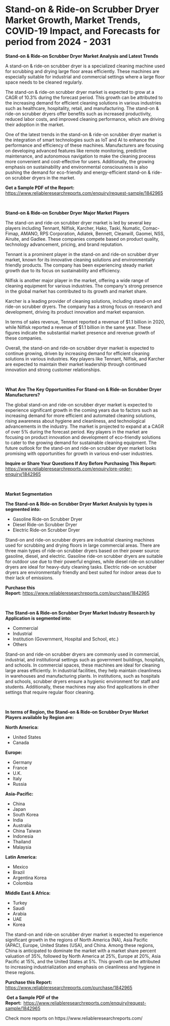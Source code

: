 <p><h1>Stand-on & Ride-on Scrubber Dryer Market Growth, Market Trends, COVID-19 Impact, and Forecasts for period from 2024 - 2031</h1></p><p><strong>Stand-on & Ride-on Scrubber Dryer Market Analysis and Latest Trends</strong></p>
<p><p>A stand-on & ride-on scrubber dryer is a specialized cleaning machine used for scrubbing and drying large floor areas efficiently. These machines are especially suitable for industrial and commercial settings where a large floor space needs to be cleaned regularly.</p><p>The stand-on & ride-on scrubber dryer market is expected to grow at a CAGR of 10.3% during the forecast period. This growth can be attributed to the increasing demand for efficient cleaning solutions in various industries such as healthcare, hospitality, retail, and manufacturing. The stand-on & ride-on scrubber dryers offer benefits such as increased productivity, reduced labor costs, and improved cleaning performance, which are driving their adoption in the market.</p><p>One of the latest trends in the stand-on & ride-on scrubber dryer market is the integration of smart technologies such as IoT and AI to enhance the performance and efficiency of these machines. Manufacturers are focusing on developing advanced features like remote monitoring, predictive maintenance, and autonomous navigation to make the cleaning process more convenient and cost-effective for users. Additionally, the growing emphasis on sustainability and environmental consciousness is also pushing the demand for eco-friendly and energy-efficient stand-on & ride-on scrubber dryers in the market.</p></p>
<p><strong>Get a Sample PDF of the Report:&nbsp;</strong> <a href="https://www.reliableresearchreports.com/enquiry/request-sample/1842965">https://www.reliableresearchreports.com/enquiry/request-sample/1842965</a></p>
<p>&nbsp;</p>
<p><strong>Stand-on & Ride-on Scrubber Dryer Major Market Players</strong></p>
<p><p>The stand-on and ride-on scrubber dryer market is led by several key players including Tennant, Nilfisk, Karcher, Hako, Taski, Numatic, Comac-Fimap, AMANO, RPS Corporation, Adiatek, Bennett, Cleanwill, Gaomei, NSS, Airuite, and Gadlee. These companies compete based on product quality, technology advancement, pricing, and brand reputation.</p><p>Tennant is a prominent player in the stand-on and ride-on scrubber dryer market, known for its innovative cleaning solutions and environmentally friendly products. The company has been experiencing steady market growth due to its focus on sustainability and efficiency.</p><p>Nilfisk is another major player in the market, offering a wide range of cleaning equipment for various industries. The company's strong presence in the global market has contributed to its growth and market share.</p><p>Karcher is a leading provider of cleaning solutions, including stand-on and ride-on scrubber dryers. The company has a strong focus on research and development, driving its product innovation and market expansion.</p><p>In terms of sales revenue, Tennant reported a revenue of $1.1 billion in 2020, while Nilfisk reported a revenue of $1.1 billion in the same year. These figures indicate the substantial market presence and revenue growth of these companies.</p><p>Overall, the stand-on and ride-on scrubber dryer market is expected to continue growing, driven by increasing demand for efficient cleaning solutions in various industries. Key players like Tennant, Nilfisk, and Karcher are expected to maintain their market leadership through continued innovation and strong customer relationships.</p></p>
<p>&nbsp;</p>
<p><strong>What Are The Key Opportunities For Stand-on & Ride-on Scrubber Dryer Manufacturers?</strong></p>
<p><p>The global stand-on and ride-on scrubber dryer market is expected to experience significant growth in the coming years due to factors such as increasing demand for more efficient and automated cleaning solutions, rising awareness about hygiene and cleanliness, and technological advancements in the industry. The market is projected to expand at a CAGR of over 5% during the forecast period. Key players in the market are focusing on product innovation and development of eco-friendly solutions to cater to the growing demand for sustainable cleaning equipment. The future outlook for the stand-on and ride-on scrubber dryer market looks promising with opportunities for growth in various end-user industries.</p></p>
<p><strong>Inquire or Share Your Questions If Any Before Purchasing This Report:</strong> <a href="https://www.reliableresearchreports.com/enquiry/pre-order-enquiry/1842965">https://www.reliableresearchreports.com/enquiry/pre-order-enquiry/1842965</a></p>
<p>&nbsp;</p>
<p><strong>Market Segmentation</strong></p>
<p><strong>The Stand-on & Ride-on Scrubber Dryer Market Analysis by types is segmented into:</strong></p>
<p><ul><li>Gasoline Ride-on Scrubber Dryer</li><li>Diesel Ride-on Scrubber Dryer</li><li>Electric Ride-on Scrubber Dryer</li></ul></p>
<p><p>Stand-on and ride-on scrubber dryers are industrial cleaning machines used for scrubbing and drying floors in large commercial areas. There are three main types of ride-on scrubber dryers based on their power source: gasoline, diesel, and electric. Gasoline ride-on scrubber dryers are suitable for outdoor use due to their powerful engines, while diesel ride-on scrubber dryers are ideal for heavy-duty cleaning tasks. Electric ride-on scrubber dryers are environmentally friendly and best suited for indoor areas due to their lack of emissions.</p></p>
<p><strong>Purchase this Report:&nbsp;</strong><a href="https://www.reliableresearchreports.com/purchase/1842965">https://www.reliableresearchreports.com/purchase/1842965</a></p>
<p>&nbsp;</p>
<p><strong>The Stand-on & Ride-on Scrubber Dryer Market Industry Research by Application is segmented into:</strong></p>
<p><ul><li>Commercial</li><li>Industrial</li><li>Institution (Government, Hospital and School, etc.)</li><li>Others</li></ul></p>
<p><p>Stand-on and ride-on scrubber dryers are commonly used in commercial, industrial, and institutional settings such as government buildings, hospitals, and schools. In commercial spaces, these machines are ideal for cleaning large areas efficiently. In industrial facilities, they help maintain cleanliness in warehouses and manufacturing plants. In institutions, such as hospitals and schools, scrubber dryers ensure a hygienic environment for staff and students. Additionally, these machines may also find applications in other settings that require regular floor cleaning.</p></p>
<p>&nbsp;</p>
<p><strong>In terms of Region, the Stand-on & Ride-on Scrubber Dryer Market Players available by Region are:</strong></p>
<p>
    <p> <strong> North America: </strong>
        <ul>
            <li>United States</li>
            <li>Canada</li>
        </ul>
        </p> 
    <p> <strong> Europe: </strong>
        <ul>
            <li>Germany</li>
            <li>France</li>
            <li>U.K.</li>
            <li>Italy</li>
            <li>Russia</li>
        </ul>
        </p> 
    <p> <strong> Asia-Pacific: </strong>
        <ul>
            <li>China</li>
            <li>Japan</li>
            <li>South Korea</li>
            <li>India</li>
            <li>Australia</li>
            <li>China Taiwan</li>
            <li>Indonesia</li>
            <li>Thailand</li>
            <li>Malaysia</li>
        </ul>
        </p> 
    <p> <strong> Latin America: </strong>
        <ul>
            <li>Mexico</li>
            <li>Brazil</li>
            <li>Argentina Korea</li>
            <li>Colombia</li>
        </ul>
        </p> 
    <p> <strong> Middle East & Africa: </strong>
        <ul>
            <li>Turkey</li>
            <li>Saudi</li>
            <li>Arabia</li>
            <li>UAE</li>
            <li>Korea</li>
        </ul>
    </p>
    </p>
<p><p>The stand-on and ride-on scrubber dryer market is expected to experience significant growth in the regions of North America (NA), Asia Pacific (APAC), Europe, United States (USA), and China. Among these regions, China is anticipated to dominate the market with a market share percent valuation of 35%, followed by North America at 25%, Europe at 20%, Asia Pacific at 15%, and the United States at 5%. This growth can be attributed to increasing industrialization and emphasis on cleanliness and hygiene in these regions.</p></p>
<p><strong>Purchase this Report: </strong><a href="https://www.reliableresearchreports.com/purchase/1842965">https://www.reliableresearchreports.com/purchase/1842965</a></p>
<p>&nbsp;<strong>Get a Sample PDF of the Report:&nbsp;&nbsp;</strong><a href="https://www.reliableresearchreports.com/enquiry/request-sample/1842965">https://www.reliableresearchreports.com/enquiry/request-sample/1842965</a></p>
<p><strong></strong></p>
<p>Check more reports on https://www.reliableresearchreports.com/</p>
